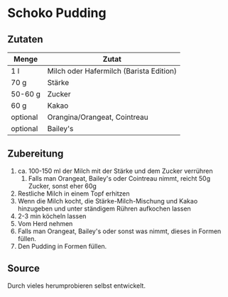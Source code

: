 # Schoko Pudding

## Zutaten

| Menge    | Zutat                                   |
| -------- | --------------------------------------- |
| 1 l      | Milch oder Hafermilch (Barista Edition) |
| 70 g     | Stärke                                  |
| 50-60 g  | Zucker                                  |
| 60 g     | Kakao                                   |
| optional | Orangina/Orangeat, Cointreau            |
| optional | Bailey's                                |

## Zubereitung

1. ca. 100-150 ml der Milch mit der Stärke und dem Zucker verrühren
    1. Falls man Orangeat, Bailey's oder Cointreau nimmt, reicht 50g Zucker, sonst eher 60g
2. Restliche Milch in einem Topf erhitzen
3. Wenn die Milch kocht, die Stärke-Milch-Mischung und Kakao hinzugeben und unter ständigem Rühren aufkochen lassen
4. 2-3 min köcheln lassen
5. Vom Herd nehmen
6. Falls man Orangeat, Bailey's oder sonst was nimmt, dieses in Formen füllen.
7. Den Pudding in Formen füllen.

## Source

Durch vieles herumprobieren selbst entwickelt.
